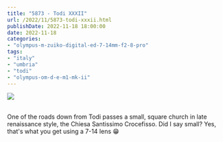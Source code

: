 ```yaml
---
title: "5873 - Todi XXXII"
url: /2022/11/5873-todi-xxxii.html
publishDate: 2022-11-18 18:00:00
date: 2022-11-18
categories:
- "olympus-m-zuiko-digital-ed-7-14mm-f2-8-pro"
tags:
- "italy"
- "umbria"
- "todi"
- "olympus-om-d-e-m1-mk-ii"
---
```

<div class="container">
<div class="center"><a target="_blank" href="https://d25zfm9zpd7gm5.cloudfront.net/1200x1200/2019/20190907_145050_lr.jpg"><img class="webfeedsFeaturedVisual" src="https://d25zfm9zpd7gm5.cloudfront.net/0600x0600/2019/20190907_145050_lr.jpg" /></a></div>
</div>
<br />

One of the roads down from Todi passes a small, square
church in late renaissance style, the Chiesa Santissimo
Crocefisso. Did I say small? Yes, that's what you get using
a 7-14 lens :grin:
